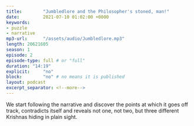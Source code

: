 ```yaml
---
title:        "Jumbledlore and the Philosopher's stoned, man!"
date:         2021-07-10 01:02:00 +0000
keywords:
- puzzle
- narrative
mp3-url:      "/assets/audio/Jumbledlore.mp3"
length: 20621605
season: 1
episode: 2
episode-type: full # or "full"
duration: "14:19" 
explicit:     "no"
block:        "no" # no means it is published
layout: podcast
excerpt_separator: <!--more-->
---
```

We start following the narrative and discover the points at which it goes off track, contradicts itself and reveals not one, not two, but three different Krishnas hiding in plain sight.

<!--more-->
